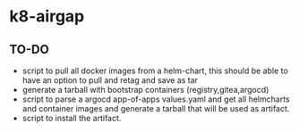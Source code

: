 # k8-airgap

## TO-DO
* script to pull all docker images from a helm-chart, this should be able to have an option to pull and retag and save as tar
* generate a tarball with bootstrap containers (registry,gitea,argocd)
* script to parse a argocd app-of-apps values.yaml and get all helmcharts and container images and generate a tarball that will be used as artifact. 
* script to install the artifact. 